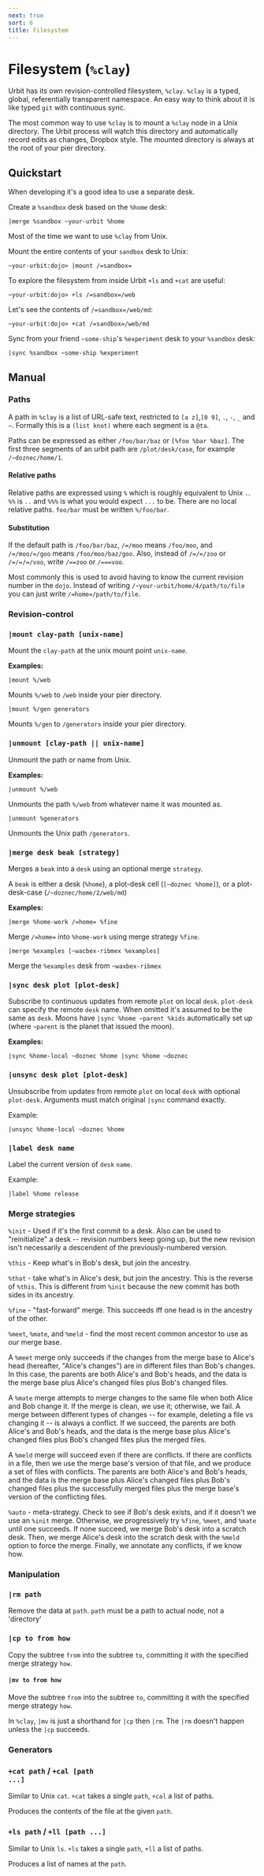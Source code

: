 ```yaml
---
next: true
sort: 6
title: Filesystem
---
```


# Filesystem (`%clay`)

<div class="row"> <div class="col-md-8">

Urbit has its own revision-controlled filesystem, `%clay`.  `%clay` is
a typed, global, referentially transparent namespace.  An easy way to
think about it is like typed `git` with continuous sync.

The most common way to use `%clay` is to mount a `%clay` node in a
Unix directory.  The Urbit process will watch this directory and
automatically record edits as changes, Dropbox style.  The mounted
directory is always at the root of your pier directory.

</div> </div>

## Quickstart

When developing it's a good idea to use a separate desk.

Create a `%sandbox` desk based on the `%home` desk:

    |merge %sandbox ~your-urbit %home

Most of the time we want to use `%clay` from Unix.   

Mount the entire contents of your `sandbox` desk to Unix:

    ~your-urbit:dojo> |mount /=sandbox=

To explore the filesystem from inside Urbit `+ls` and `+cat` are
useful:

    ~your-urbit:dojo> +ls /=sandbox=/web

Let's see the contents of `/=sandbox=/web/md`:

    ~your-urbit:dojo> +cat /=sandbox=/web/md

Sync from your friend `~some-ship`'s `%experiment` desk to your
`%sandbox` desk:

    |sync %sandbox ~some-ship %experiment

## Manual

<h3 class="first child">Paths</h3>

A path in `%clay` is a list of URL-safe text, restricted to `[a
z]`,`[0 9]`, `.`, `-`, `_` and `~`.  Formally this is a `(list knot)`
where each segment is a `@ta`.

Paths can be expressed as either `/foo/bar/baz` or `[%foo %bar %baz]`.
The first three segments of an urbit path are `/plot/desk/case`, for
example `/~doznec/home/1`.

#### Relative paths

Relative paths are expressed using `%` which is roughly equivalent to
Unix `.`.  `%%` is `..` and `%%%` is what you would expect `...` to
be.  There are no local relative paths.  `foo/bar` must be written
`%/foo/bar`.

#### Substitution

If the default path is `/foo/bar/baz`, `/=/moo` means `/foo/moo`, and
`/=/moo/=/goo` means `/foo/moo/baz/goo`.  Also, instead of `/=/=/zoo`
or `/=/=/=/voo`, write `/==zoo` or `/===voo`.

Most commonly this is used to avoid having to know the current
revision number in the `dojo`.  Instead of writing
`/~your-urbit/home/4/path/to/file` you can just write
`/=home=/path/to/file`.

### Revision-control

<h3 class="first child"><code>|mount clay-path [unix-name]</code></h3>

Mount the `clay-path` at the unix mount point `unix-name`.

**Examples:**

    |mount %/web

Mounts `%/web` to `/web` inside your pier directory.

    |mount %/gen generators

Mounts `%/gen` to `/generators` inside your pier directory.

### `|unmount [clay-path || unix-name]`

Unmount the path or name from Unix.

**Examples:**

    |unmount %/web

Unmounts the path `%/web` from whatever name it was mounted as.

    |unmount %generators

Unmounts the Unix path `/generators`.

### `|merge desk beak [strategy]`

Merges a `beak` into a `desk` using an optional merge `strategy`.

A `beak` is either a desk (`%home`), a plot-desk cell (`[~doznec
%home]`), or a plot-desk-case (`/~doznec/home/2/web/md`)

**Examples:**

    |merge %home-work /=home= %fine

Merge `/=home=` into `%home-work` using merge strategy `%fine`.

    |merge %examples [~wacbex-ribmex %examples]

Merge the `%examples` desk from `~waxbex-ribmex`

### `|sync desk plot [plot-desk]`

Subscribe to continuous updates from remote `plot` on local `desk`.
`plot-desk` can specify the remote `desk` name.  When omitted it's
assumed to be the same as `desk`.  Moons have `|sync %home ~parent
%kids` automatically set up (where `~parent` is the planet that issued
the moon).

**Examples:**

    |sync %home-local ~doznec %home |sync %home ~doznec

### `|unsync desk plot [plot-desk]`

Unsubscribe from updates from remote `plot` on local `desk` with
optional `plot-desk`.  Arguments must match original `|sync` command
exactly.

Example:

    |unsync %home-local ~doznec %home

### `|label desk name`

Label the current version of `desk` `name`.

Example:

    |label %home release

### Merge strategies

`%init` - Used if it's the first commit to a desk.  Also can be
used to "reinitialize" a desk -- revision numbers keep going up,
but the new revision isn't necessarily a descendent of the
previously-numbered version.

`%this` - Keep what's in Bob's desk, but join the ancestry.

`%that` - take what's in Alice's desk, but join the ancestry. This is
the reverse of `%this`.  This is different from `%init` because
the new commit has both sides in its ancestry.

`%fine` - "fast-forward" merge. This succeeds iff one head is in the
ancestry of the other.

`%meet`, `%mate`, and `%meld` - find the most recent common ancestor
to use as our merge base.

A `%meet` merge only succeeds if the changes from the merge base to
Alice's head (hereafter, "Alice's changes") are in different files
than Bob's changes. In this case, the parents are both Alice's and
Bob's heads, and the data is the merge base plus Alice's changed files
plus Bob's changed files.

A `%mate` merge attempts to merge changes to the same file when both
Alice and Bob change it. If the merge is clean, we use it; otherwise,
we fail. A merge between different types of changes -- for example,
deleting a file vs changing it -- is always a conflict. If we succeed,
the parents are both Alice's and Bob's heads, and the data is the
merge base plus Alice's changed files plus Bob's changed files plus
the merged files.

A `%meld` merge will succeed even if there are conflicts. If there are
conflicts in a file, then we use the merge base's version of that
file, and we produce a set of files with conflicts. The parents are
both Alice's and Bob's heads, and the data is the merge base plus
Alice's changed files plus Bob's changed files plus the successfully
merged files plus the merge base's version of the conflicting files.

`%auto` - meta-strategy.  Check to see if Bob's desk exists, and if it
doesn't we use an `%init` merge.  Otherwise, we progressively try
`%fine`, `%meet`, and `%mate` until one succeeds.  If none succeed, we
merge Bob's desk into a scratch desk.  Then, we merge Alice's desk
into the scratch desk with the `%meld` option to force the merge.
Finally, we annotate any conflicts, if we know how.

### Manipulation

<h3 class="first child"><code>|rm path</code></h3>

Remove the data at `path`.  `path` must be a path to actual node, not
a 'directory'

### `|cp to from how`

Copy the subtree `from` into the subtree `to`, committing it with the
specified merge strategy `how`.

#### `|mv to from how`

Move the subtree `from` into the subtree `to`, committing it with the
specified merge strategy `how`.

In `%clay`, `|mv` is just a shorthand for `|cp` then `|rm`.  The `|rm`
doesn't happen unless the `|cp` succeeds.

### Generators

<h3 class="first child"><code>+cat path</code> / <code>+cal [path
...]</code></h3>

Similar to Unix `cat`.  `+cat` takes a single `path`, `+cal` a list of
paths.  

Produces the contents of the file at the given `path`.

### `+ls path` / `+ll [path ...]`

Similar to Unix `ls`.  `+ls` takes a single `path`, `+ll` a list of
paths.  

Produces a list of names at the `path`.
